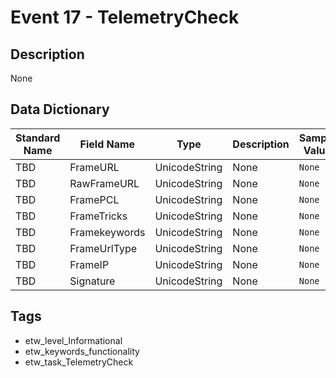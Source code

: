 # Event 17 - TelemetryCheck

## Description
None

## Data Dictionary
|Standard Name|Field Name|Type|Description|Sample Value|
|---|---|---|---|---|
|TBD|FrameURL|UnicodeString|None|`None`|
|TBD|RawFrameURL|UnicodeString|None|`None`|
|TBD|FramePCL|UnicodeString|None|`None`|
|TBD|FrameTricks|UnicodeString|None|`None`|
|TBD|Framekeywords|UnicodeString|None|`None`|
|TBD|FrameUrlType|UnicodeString|None|`None`|
|TBD|FrameIP|UnicodeString|None|`None`|
|TBD|Signature|UnicodeString|None|`None`|

## Tags
* etw_level_Informational
* etw_keywords_functionality
* etw_task_TelemetryCheck
